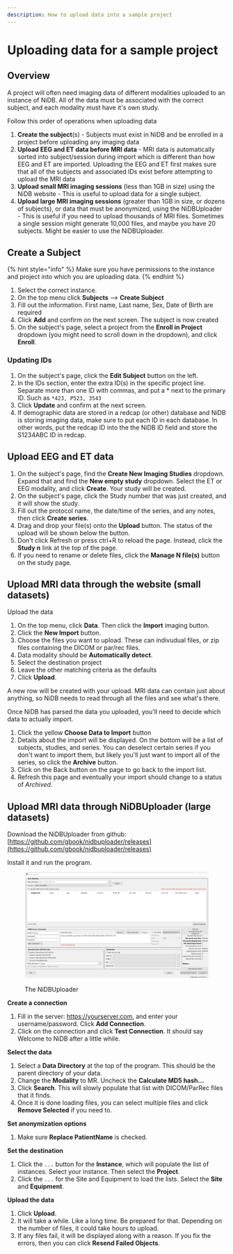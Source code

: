 ```yaml
---
description: How to upload data into a sample project
---
```


# Uploading data for a sample project

## Overview

A project will often need imaging data of different modalities uploaded to an instance of NiDB. All of the data must be associated with the correct subject, and each modality must have it's own study.

Follow this order of operations when uploading data

1. **Create the subject**(s) - Subjects must exist in NiDB and be enrolled in a project before uploading any imaging data
2. **Upload EEG and ET data before MRI data** - MRI data is automatically sorted into subject/session during import which is different than how EEG and ET are imported. Uploading the EEG and ET first makes sure that all of the subjects and associated IDs exist before attempting to upload the MRI data
3. **Upload small MRI imaging sessions** (less than 1GB in size) using the NiDB website - This is useful to upload data for a single subject.
4. **Upload large MRI imaging sessions** (greater than 1GB in size, or dozens of subjects), or data that must be anonymized, using the NiDBUploader - This is useful if you need to upload thousands of MRI files. Sometimes a single session might generate 10,000 files, and maybe you have 20 subjects. Might be easier to use the NiDBUploader.

## Create a Subject

{% hint style="info" %}
Make sure you have permissions to the instance and project into which you are uploading data.
{% endhint %}

1. Select the correct instance.
2. On the top menu click **Subjects** --> **Create Subject**
3. Fill out the information. First name, Last name, Sex, Date of Birth are required
4. Click **Add** and confirm on the next screen. The subject is now created
5. On the subject's page, select a project from the **Enroll in Project** dropdown (you might need to scroll down in the dropdown), and click **Enroll**.

### Updating IDs

1. On the subject's page, click the **Edit Subject** button on the left.
2. In the IDs section, enter the extra ID(s) in the specific project line. Separate more than one ID with commas, and put a \* next to the primary ID. Such as `*423, P523, 3543`
3. Click **Update** and confirm at the next screen.
4. If demographic data are stored in a redcap (or other) database and NiDB is storing imaging data, make sure to put each ID in each database. In other words, put the redcap ID into the the NiDB ID field and store the S1234ABC ID in redcap.

## Upload EEG and ET data

1. On the subject's page, find the **Create New Imaging Studies** dropdown. Expand that and find the **New empty study** dropdown. Select the ET or EEG modality, and click **Create**. Your study will be created.
2. On the subject's page, click the Study number that was just created, and it will show the study.
3. Fill out the protocol name, the date/time of the series, and any notes, then click **Create series**.
4. Drag and drop your file(s) onto the **Upload** button. The status of the upload will be shown below the button.
5. Don't click Refresh or press ctrl+R to reload the page. Instead, click the **Study n** link at the top of the page.
6. If you need to rename or delete files, click the **Manage N file(s)** button on the study page.

## Upload MRI data through the website (small datasets)

Upload the data

1. On the top menu, click **Data**. Then click the **Import** imaging button.
2. Click the **New Import** button.
3. Choose the files you want to upload. These can indivudual files, or zip files containing the DICOM or par/rec files.
4. Data modality should be **Automatically detect**.
5. Select the destination project
6. Leave the other matching criteria as the defaults
7. Click **Upload**.

A new row will be created with your upload. MRI data can contain just about anything, so NiDB needs to read through all the files and see what's there.

Once NiDB has parsed the data you uploaded, you'll need to decide which data to actually import.

1. Click the yellow **Choose Data to Import** button
2. Details about the import will be displayed. On the bottom will be a list of subjects, studies, and series. You can deselect certain series if you don't want to import them, but likely you'll just want to import all of the series, so click the **Archive** button.
3. Click on the Back button on the page to go back to the import list.
4. Refresh this page and eventually your import should change to a status of _Archived_.

## Upload MRI data through NiDBUploader (large datasets)

Download the NiDBUploader from github: [https://github.com/gbook/nidbuploader/releases](https://github.com/gbook/nidbuploader/releases)

Install it and run the program.

<figure><img src="../../.gitbook/assets/image (1) (5).png" alt=""><figcaption><p>The NiDBUploader</p></figcaption></figure>

**Create a connection**

1. Fill in the server: https://yourserver.com, and enter your username/password. Click **Add Connection**.
2. Click on the connection and click **Test Connection**. It should say Welcome to NiDB after a little while.

**Select the data**

1. Select a **Data Directory** at the top of the program. This should be the parent directory of your data.
2. Change the **Modality** to MR. Uncheck the **Calculate MD5 hash...**
3. Click **Search**. This will slowly populate that list with DICOM/ParRec files that it finds.
4. Once it is done loading files, you can select multiple files and click **Remove Selected** if you need to.

**Set anonymization options**

1. Make sure **Replace PatientName** is checked.

**Set the destination**

1. Click the `...` button for the **Instance**, which will populate the list of instances. Select your instance. Then select the **Project**.
2. Click the `...` for the Site and Equipment to load the lists. Select the **Site** and **Equipment**.

**Upload the data**

1. Click **Upload**.
2. It will take a while. Like a long time. Be prepared for that. Depending on the number of files, it could take hours to upload.
3. If any files fail, it will be displayed along with a reason. If you fix the errors, then you can click **Resend Failed Objects**.
